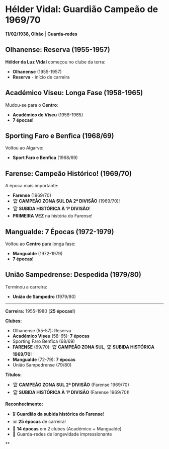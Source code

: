 # Hélder Vidal: Guardião Campeão de 1969/70

**11/02/1938, Olhão** | **Guarda-redes**

## Olhanense: Reserva (1955-1957)

**Hélder da Luz Vidal** começou no clube da terra:
- **Olhanense** (1955-1957)
- **Reserva** - início de carreira

## Académico Viseu: Longa Fase (1958-1965)

Mudou-se para o **Centro**:
- **Académico de Viseu** (1958-1965)
- **7 épocas**!

## Sporting Faro e Benfica (1968/69)

Voltou ao Algarve:
- **Sport Faro e Benfica** (1968/69)

## Farense: Campeão Histórico! (1969/70)

A época mais importante:
- **Farense** (1969/70)
- 🏆 **CAMPEÃO ZONA SUL DA 2ª DIVISÃO** (1969/70)!
- 🏆 **SUBIDA HISTÓRICA À 1ª DIVISÃO**!
- **PRIMEIRA VEZ** na história do Farense!

## Mangualde: 7 Épocas (1972-1979)

Voltou ao **Centro** para longa fase:
- **Mangualde** (1972-1979)
- **7 épocas**!

## União Sampedrense: Despedida (1979/80)

Terminou a carreira:
- **União de Sampedro** (1979/80)

---

**Carreira:** 1955-1980 (**25 épocas!**)

**Clubes:**
- Olhanense (55-57): Reserva
- **Académico Viseu** (58-65): **7 épocas**
- Sporting Faro Benfica (68/69)
- **FARENSE** (69/70): 🏆 **CAMPEÃO ZONA SUL**, 🏆 **SUBIDA HISTÓRICA 1969/70**!
- **Mangualde** (72-79): **7 épocas**
- União Sampedrense (79/80)

**Títulos:**
- 🏆 **CAMPEÃO ZONA SUL 2ª DIVISÃO** (Farense 1969/70)
- 🏆 **SUBIDA HISTÓRICA À 1ª DIVISÃO** (Farense 1969/70)!

**Reconhecimento:**
- 🎖️ **Guardião da subida histórica do Farense**!
- 📊 **25 épocas** de carreira!
- 💪 **14 épocas** em 2 clubes (Académico + Mangualde)
- 🧤 Guarda-redes de longevidade impressionante

**